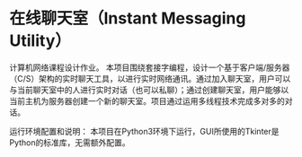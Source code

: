 # 在线聊天室（Instant Messaging Utility）
计算机网络课程设计作业。
本项目围绕套接字编程，设计一个基于客户端/服务器（C/S）架构的实时聊天工具，以进行实时网络通讯。通过加入聊天室，用户可以与当前聊天室中的人进行实时对话（也可以私聊）；通过创建聊天室，用户能够以当前主机为服务器创建一个新的聊天室。项目通过运用多线程技术完成多对多的对话。

运行环境配置和说明：
本项目在Python3环境下运行，GUI所使用的Tkinter是Python的标准库，无需额外配置。
